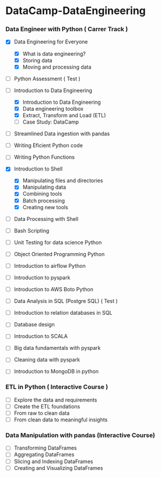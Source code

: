 # DataCamp-DataEngineering
### Data Engineer with Python ( Carrer Track )
- [x]  Data Engineering for Everyone
    - [x]  What is data engineering?
    - [x]  Storing data
    - [x]  Moving and processing data
- [ ]  Python Assessment ( Test )
- [ ]  Introduction to Data Engineering
    - [x]  Introduction to Data Engineering
    - [x]  Data engineering toolbox
    - [x]  Extract, Transform and Load (ETL)
    - [ ]  Case Study: DataCamp
- [ ]  Streamlined Data ingestion with pandas
- [ ]  Writing Eficient Python code
- [ ]  Writing Python Functions
- [x]  Introduction to Shell
    - [x]  Manipulating files and directories
    - [x]  Manipulating data
    - [x]  Combining tools
    - [x]  Batch processing
    - [x]  Creating new tools
- [ ]  Data Processing with Shell
- [ ]  Bash Scripting
- [ ]  Unit Testing for data science Python
- [ ]  Object Oriented Programming Python
- [ ]  Introduction to airflow Python
- [ ]  Introduction to pyspark
- [ ]  Introduction to AWS Boto Python
- [ ]  Data Analysis in SQL (Postgre SQL) ( Test )
- [ ]  Introduction to relation databases in SQL
- [ ]  Database design
- [ ]  Introduction to SCALA
- [ ]  Big data fundamentals with pyspark
- [ ]  Cleaning data with pyspark
- [ ]  Introduction to MongoDB in python


### ETL in Python ( Interactive Course )
- [ ]  Explore the data and requirements
- [ ]  Create the ETL foundations
- [ ]  From raw to clean data
- [ ]  From clean data to meaningful insights

### Data Manipulation with pandas (Interactive Course)
- [ ]  Transforming DataFrames 
- [ ]  Aggregating DataFrames 
- [ ]  Slicing and Indexing DataFrames 
- [ ]  Creating and Visualizing DataFrames 